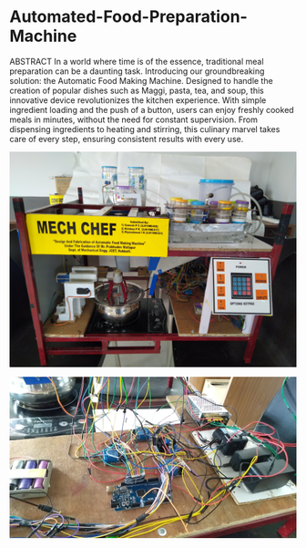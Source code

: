 # Automated-Food-Preparation-Machine

ABSTRACT
In a world where time is of the essence, traditional meal preparation can be a daunting task. Introducing our groundbreaking solution: the Automatic Food Making Machine. Designed to handle the creation of popular dishes such as Maggi, pasta, tea, and soup, this innovative device revolutionizes the kitchen experience. With simple ingredient loading and the push of a button, users can enjoy freshly cooked meals in minutes, without the need for constant supervision. From dispensing ingredients to heating and stirring, this culinary marvel takes care of every step, ensuring consistent results with every use.

![Automated Food Preparation Machine](https://raw.githubusercontent.com/ganeshpc007/Automated-Food-Preparation-Machine/main/IMG20220721142201.jpg)

![Automated Food Preparation Machine Circuites](https://raw.githubusercontent.com/ganeshpc007/Automated-Food-Preparation-Machine/main/circuits.jpg)